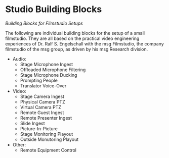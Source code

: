 
Studio Building Blocks
======================

*Building Blocks for Filmstudio Setups*

The following are individual building blocks for the setup of a small
filmstudio. They are all based on the practical video engineering
experiences of Dr. Ralf S. Engelschall with the msg Filmstudio, the
company filmstudio of the msg group, as driven by his msg Research
division.

- Audio:
    - Stage Microphone Ingest
    - Offloaded Microphone Filtering
    - Stage Microphone Ducking
    - Prompting People
    - Translator Voice-Over
- Video:
    - Stage Camera Ingest
    - Physical Camera PTZ
    - Virtual Camera PTZ
    - Remote Guest Ingest
    - Remote Presenter Ingest
    - Slide Ingest
    - Picture-In-Picture
    - Stage Monitoring Playout
    - Outside Monutoring Playout
- Other:
    - Remote Equipment Control


